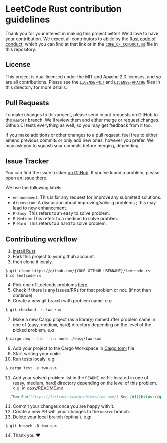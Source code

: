 # LeetCode Rust contribution guidelines

Thank you for your interest in making this project
better! We'd love to have your contribution. We expect all contributors to
abide by the [Rust code of conduct], which you can find at that link or in the
[`CODE_OF_CONDUCT.md`] file in this repository.

[rust code of conduct]: https://www.rust-lang.org/policies/code-of-conduct
[`code_of_conduct.md`]: CODE_OF_CONDUCT.md

## License

This project is dual licenced under the MIT and Apache 2.0 licenses, and so are all
contributions. Please see the [`LICENSE-MIT`] and [`LICENSE-APACHE`] files in
this directory for more details.

[`license-mit`]: LICENSE-MIT
[`license-apache`]: LICENSE-APACHE

## Pull Requests

To make changes to this project, please send in pull requests on GitHub to the `master`
branch. We'll review them and either merge or request changes. Github CI tests
everything as well, so you may get feedback from it too.

If you make additions or other changes to a pull request, feel free to either amend
previous commits or only add new ones, however you prefer. We may ask you to squash
your commits before merging, depending.

## Issue Tracker

You can find the issue tracker [on
GitHub](https://github.com/shekohex/leetcode-rs/issues). If you've found a
problem, please open an issue there.

We use the following labels:

- `enhancement`: This is for any request for improve any submitted solutions.
- `discussion`: A discussion about improving/solving problems ; this may lead to new
  enhancement.
- `P-Easy`: This refers to an easy to solve problem.
- `P-Medium`: This refers to a medium to solve problem.
- `P-Hard`: This refers to a hard to solve problem.

## Contributing workflow

1. [install Rust].
2. Fork this project to your github account.
3. then clone it localy.

```bash
$ git clone https://github.com/{YOUR_GITHUB_USERNAME}/leetcode-rs
$ cd leetcode-rs
```

4. Pick one of Leetcode problems [here].
5. Check if there is any Issues/PRs for that problem or not. (if not then continue)
6. Create a new git branch with problem name. e.g:

```bash
$ git checkout -b two-sum
```

7. Make a new Cargo project (as a library) named after problem name in one of (easy, medium, hard) directory depending on the level of the picked problem. e.g

```bash
$ cargo new --lib --vsc none ./easy/two-sum
```

8. Add your project to the Cargo Workspace in [Cargo.toml](Cargo.toml) file
9. Start writing your code.
10. Run tests localy. e.g:

```bash
$ cargo test -p two-sum
```

11. Add your solved problem list in the `README.md` file located in one of (easy, medium, hard) directory depending on the level of this problem. e.g: in [easy/README.md](easy/README.md)

```md
- [Two Sum](https://leetcode.com/problems/two-sum/) See [#1)[https://github.com/shekohex/leetcode-rs/pull/1]
```

11. Commit your changes once you are happy with it.
12. Create a new PR with your changes to the `master` branch.
13. Delete your local branch (optinal). e.g:

```
$ git branch -D two-sum
```

14. Thank you :heart:

[install rust]: http://rust-lang.org/install.html
[here]: https://leetcode.com/problemset/all/
